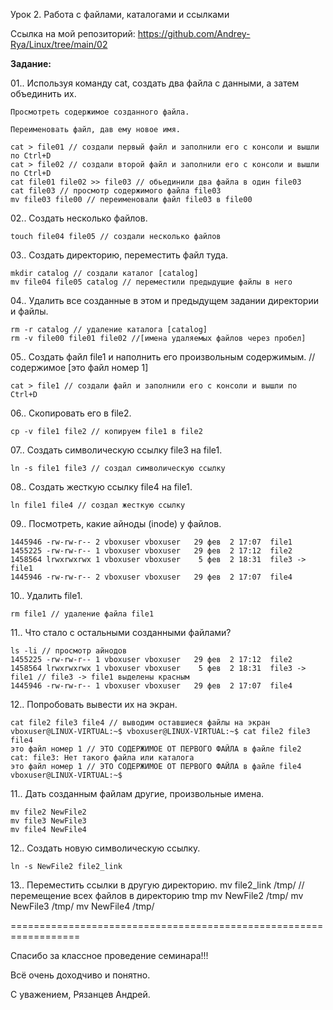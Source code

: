 Урок 2. Работа с файлами, каталогами и ссылками

Ссылка на мой репозиторий:
https://github.com/Andrey-Rya/Linux/tree/main/02

**Задание:**

01.. Используя команду cat, создать два файла с данными, а затем объединить их. 

	Просмотреть содержимое созданного файла. 

	Переименовать файл, дав ему новое имя.
    
	cat > file01 // создали первый файл и заполнили его с консоли и вышли по Ctrl+D
	cat > file02 // создали второй файл и заполнили его с консоли и вышли по Ctrl+D
	cat file01 file02 >> file03 // обьединили два файла в один file03
	cat file03 // просмотр содержимого файла file03
	mv file03 file00 // переименовали файл file03 в file00 

02.. Создать несколько файлов.

	touch file04 file05 // создали несколько файлов

03.. Создать директорию, переместить файл туда.

	mkdir catalog // создали каталог [саtalog]
	mv file04 file05 catalog // переместили предыдущие файлы в него

04.. Удалить все созданные в этом и предыдущем задании директории и файлы.

	rm -r catalog // удаление каталога [catalog]
	rm -v file00 file01 file02 //[имена удаляемых файлов через пробел]

05.. Создать файл file1 и наполнить его произвольным содержимым. // содержимое [это файл номер 1]

	cat > file1 // создали файл и заполнили его с консоли и вышли по Ctrl+D 

06.. Скопировать его в file2.

	cp -v file1 file2 // копируем file1 в file2

07.. Создать символическую ссылку file3 на file1. 

	ln -s file1 file3 // создал символическую ссылку

08.. Создать жесткую ссылку file4 на file1. 

	ln file1 file4 // создал жесткую ссылку

09.. Посмотреть, какие айноды (inode) у файлов. 

	1445946 -rw-rw-r-- 2 vboxuser vboxuser   29 фев  2 17:07  file1
	1455225 -rw-rw-r-- 1 vboxuser vboxuser   29 фев  2 17:12  file2
	1458564 lrwxrwxrwx 1 vboxuser vboxuser    5 фев  2 18:31  file3 -> file1
	1445946 -rw-rw-r-- 2 vboxuser vboxuser   29 фев  2 17:07  file4

10.. Удалить file1.

	rm file1 // удаление файла file1 

11.. Что стало с остальными созданными файлами? 

	ls -li // просмотр айнодов
	1455225 -rw-rw-r-- 1 vboxuser vboxuser   29 фев  2 17:12  file2
	1458564 lrwxrwxrwx 1 vboxuser vboxuser    5 фев  2 18:31  file3 -> file1 // file3 -> file1 выделены красным
	1445946 -rw-rw-r-- 1 vboxuser vboxuser   29 фев  2 17:07  file4 

12.. Попробовать вывести их на экран.

	cat file2 file3 file4 // выводим оставшиеся файлы на экран
	vboxuser@LINUX-VIRTUAL:~$ vboxuser@LINUX-VIRTUAL:~$ cat file2 file3 file4
	это файл номер 1 // ЭТО СОДЕРЖИМОЕ ОТ ПЕРВОГО ФАЙЛА в файле file2
	cat: file3: Нет такого файла или каталога
	это файл номер 1 // ЭТО СОДЕРЖИМОЕ ОТ ПЕРВОГО ФАЙЛА в файле file4
	vboxuser@LINUX-VIRTUAL:~$

11.. Дать созданным файлам другие, произвольные имена.

	mv file2 NewFile2 
	mv file3 NewFile3 
	mv file4 NewFile4 

12.. Создать новую символическую ссылку. 

	ln -s NewFile2 file2_link


13.. Переместить ссылки в другую директорию.
	mv file2_link /tmp/ // перемещение всех файлов в директорию tmp
	mv NewFile2 /tmp/ 
	mv NewFile3 /tmp/
	mv NewFile4 /tmp/

==================================================================

Спасибо за классное проведение семинара!!!

Всё очень доходчиво и понятно.

С уважением, 
Рязанцев Андрей.
